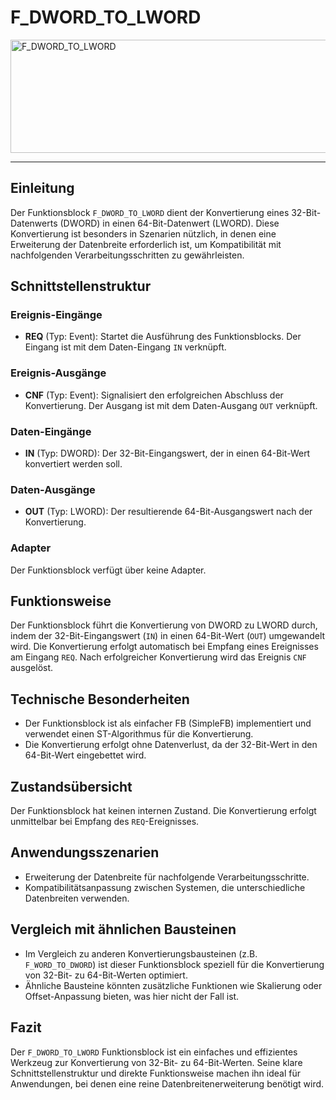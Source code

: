# F_DWORD_TO_LWORD

<img width="1255" height="181" alt="F_DWORD_TO_LWORD" src="https://github.com/user-attachments/assets/8b697d39-33ef-445c-8626-4e4ece73fda6" />

* * * * * * * * * *
## Einleitung
Der Funktionsblock `F_DWORD_TO_LWORD` dient der Konvertierung eines 32-Bit-Datenwerts (DWORD) in einen 64-Bit-Datenwert (LWORD). Diese Konvertierung ist besonders in Szenarien nützlich, in denen eine Erweiterung der Datenbreite erforderlich ist, um Kompatibilität mit nachfolgenden Verarbeitungsschritten zu gewährleisten.

## Schnittstellenstruktur
### **Ereignis-Eingänge**
- **REQ** (Typ: Event): Startet die Ausführung des Funktionsblocks. Der Eingang ist mit dem Daten-Eingang `IN` verknüpft.

### **Ereignis-Ausgänge**
- **CNF** (Typ: Event): Signalisiert den erfolgreichen Abschluss der Konvertierung. Der Ausgang ist mit dem Daten-Ausgang `OUT` verknüpft.

### **Daten-Eingänge**
- **IN** (Typ: DWORD): Der 32-Bit-Eingangswert, der in einen 64-Bit-Wert konvertiert werden soll.

### **Daten-Ausgänge**
- **OUT** (Typ: LWORD): Der resultierende 64-Bit-Ausgangswert nach der Konvertierung.

### **Adapter**
Der Funktionsblock verfügt über keine Adapter.

## Funktionsweise
Der Funktionsblock führt die Konvertierung von DWORD zu LWORD durch, indem der 32-Bit-Eingangswert (`IN`) in einen 64-Bit-Wert (`OUT`) umgewandelt wird. Die Konvertierung erfolgt automatisch bei Empfang eines Ereignisses am Eingang `REQ`. Nach erfolgreicher Konvertierung wird das Ereignis `CNF` ausgelöst.

## Technische Besonderheiten
- Der Funktionsblock ist als einfacher FB (SimpleFB) implementiert und verwendet einen ST-Algorithmus für die Konvertierung.
- Die Konvertierung erfolgt ohne Datenverlust, da der 32-Bit-Wert in den 64-Bit-Wert eingebettet wird.

## Zustandsübersicht
Der Funktionsblock hat keinen internen Zustand. Die Konvertierung erfolgt unmittelbar bei Empfang des `REQ`-Ereignisses.

## Anwendungsszenarien
- Erweiterung der Datenbreite für nachfolgende Verarbeitungsschritte.
- Kompatibilitätsanpassung zwischen Systemen, die unterschiedliche Datenbreiten verwenden.

## Vergleich mit ähnlichen Bausteinen
- Im Vergleich zu anderen Konvertierungsbausteinen (z.B. `F_WORD_TO_DWORD`) ist dieser Funktionsblock speziell für die Konvertierung von 32-Bit- zu 64-Bit-Werten optimiert.
- Ähnliche Bausteine könnten zusätzliche Funktionen wie Skalierung oder Offset-Anpassung bieten, was hier nicht der Fall ist.

## Fazit
Der `F_DWORD_TO_LWORD` Funktionsblock ist ein einfaches und effizientes Werkzeug zur Konvertierung von 32-Bit- zu 64-Bit-Werten. Seine klare Schnittstellenstruktur und direkte Funktionsweise machen ihn ideal für Anwendungen, bei denen eine reine Datenbreitenerweiterung benötigt wird.

